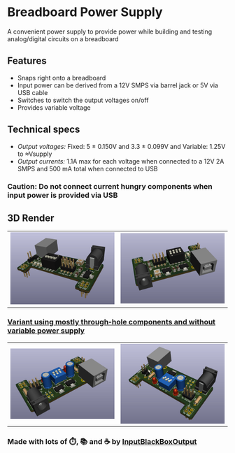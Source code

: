 # Breadboard Power Supply

A convenient power supply to provide power while building and testing analog/digital circuits on a breadboard


## Features
* Snaps right onto a breadboard
* Input power can be derived from a 12V SMPS via barrel jack or 5V via USB cable
* Switches to switch the output voltages on/off 
* Provides variable voltage 

## Technical specs
* *Output voltages:* Fixed: 5 ± 0.150V and 3.3 ± 0.099V and Variable: 1.25V to ≈Vsupply 
* *Output currents:* 1.1A max for each voltage when connected to a 12V 2A SMPS and 500 mA total when connected to USB

### Caution: Do not connect current hungry components when input power is provided via USB 

## 3D Render
|||
|--|--|
|<img src="documents/images/img1.png" width=300>|<img src="documents/images/img2.png" width=300>|

### [Variant using mostly through-hole components and without variable power supply](https://github.com/InputBlackBoxOutput/Breadboard-Power-Supply/tree/60b90112e1da0e54daea845532b61c8a3cf01776)

|||
|--|--|
|<img src="documents/images/img3.png" width=300>|<img src="documents/images/img4.png" width=300>|

### Made with lots of ⏱️, 📚 and ☕ by [InputBlackBoxOutput](https://github.com/InputBlackBoxOutput/)
